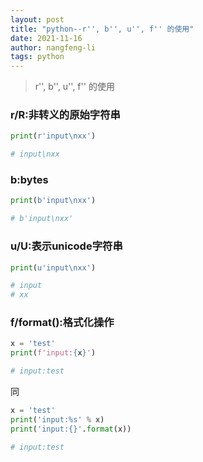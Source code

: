 ```yaml
---
layout: post 
title: "python--r'', b'', u'', f'' 的使用"
date: 2021-11-16 
author: nangfeng-li 
tags: python
---
```



> r'', b'', u'', f'' 的使用


### r/R:非转义的原始字符串

```python
print(r'input\nxx')

# input\nxx
```

### b:bytes

```python
print(b'input\nxx')

# b'input\nxx'
```

### u/U:表示unicode字符串

```python
print(u'input\nxx')

# input
# xx
```

### f/format():格式化操作

```python
x = 'test'
print(f'input:{x}')

# input:test
```

同

```python
x = 'test'
print('input:%s' % x)
print('input:{}'.format(x))

# input:test
```